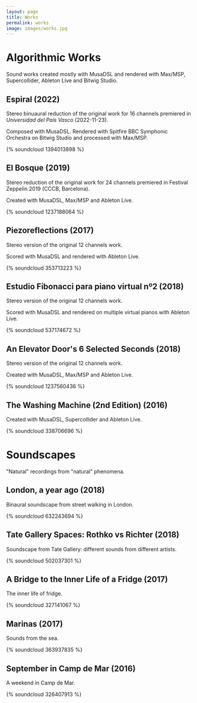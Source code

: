 ```yaml
---
layout: page
title: Works
permalink: works
image: images/works.jpg
---
```

# Algorithmic Works

Sound works created mostly with MusaDSL and rendered with Max/MSP, Supercollider, Ableton Live and Bitwig Studio.

## Espiral (2022)

Stereo binuaural reduction of the original work for 16 channels premiered in _Universidad del País Vasco_ (2022-11-23).

Composed with MusaDSL. Rendered with Spitfire BBC Symphonic Orchestra on Bitwig Studio and processed with Max/MSP.

{% soundcloud 1394013898 %}

## El Bosque (2019)

Stereo reduction of the original work for 24 channels premiered in Festival Zeppelin 2019 (CCCB, Barcelona).

Created with MusaDSL, Max/MSP and Ableton Live.

{% soundcloud 1237188064 %}

## Piezoreflections (2017)

Stereo version of the original 12 channels work.

Scored with MusaDSL and rendered with Ableton Live.

{% soundcloud 353713223 %}

## Estudio Fibonacci para piano virtual nº2 (2018) 

Stereo version of the original 12 channels work.

Scored with MusaDSL and rendered on multiple virtual pianos with Ableton Live.

{% soundcloud 537174672 %}

## An Elevator Door's 6 Selected Seconds (2018)

Stereo version of the original 12 channels work.

Created with MusaDSL, Max/MSP and Ableton Live.

{% soundcloud 1237560436 %}

## The Washing Machine (2nd Edition) (2016)

Created with MusaDSL, Supercollider and Ableton Live.

{% soundcloud 338706696 %}

# Soundscapes

"Natural" recordings from "natural" phenomena.

## London, a year ago (2018)

Binaural soundscape from street walking in London.

{% soundcloud 632243694 %}

## Tate Gallery Spaces: Rothko vs Richter (2018)

Soundscape from Tate Gallery: different sounds from different artists.

{% soundcloud 502037301 %}

## A Bridge to the Inner Life of a Fridge (2017)

The inner life of fridge.

{% soundcloud 327141067 %}

## Marinas (2017)

Sounds from the sea.

{% soundcloud 363937835 %}

## September in Camp de Mar (2016)

A weekend in Camp de Mar.

{% soundcloud 326407913 %}

